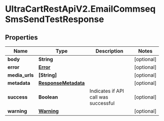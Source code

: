 # UltraCartRestApiV2.EmailCommseqSmsSendTestResponse

## Properties
Name | Type | Description | Notes
------------ | ------------- | ------------- | -------------
**body** | **String** |  | [optional] 
**error** | [**Error**](Error.md) |  | [optional] 
**media_urls** | **[String]** |  | [optional] 
**metadata** | [**ResponseMetadata**](ResponseMetadata.md) |  | [optional] 
**success** | **Boolean** | Indicates if API call was successful | [optional] 
**warning** | [**Warning**](Warning.md) |  | [optional] 


